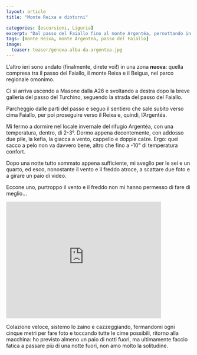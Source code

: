 ```yaml
---
layout: article
title: "Monte Reixa e dintorni"

categories: [escursioni, Liguria]
excerpt: "Dal passo del Faiallo fino al monte Argentéa, pernottando in bivacco."
tags: [monte Reixa, monte Argentea, passo del Faiallo]
image:
  teaser: teaser/genova-alba-da-argentea.jpg
---
```


L’altro ieri sono andato (finalmente, direte voi!) in una zona **nuova**: quella compresa tra il passo del Faiallo, il monte Reixa e il Beigua, nel parco regionale omonimo.

Ci si arriva uscendo a Masone dalla A26 e svoltando a destra dopo la breve galleria del passo del Turchino, seguendo la strada del passo del Faiallo.

Parcheggio dalle parti del passo e seguo il sentiero che sale subito verso cima Faiallo, per poi proseguire verso il Reixa e, quindi, l’Argentéa.

Mi fermo a dormire nel locale invernale del rifugio Argentéa, con una temperatura, dentro, di 2-3°. Dormo appena decentemente, con addosso due pile, la kefia, la giacca a vento, cappello e doppie calze. Ergo: quel sacco a pelo non va davvero bene, altro che fino a -10° di temperatura confort.

Dopo una notte tutto sommato appena sufficiente, mi sveglio per le sei e un quarto, ed esco, nonostante il vento e il freddo atroce, a scattare due foto e a girare un paio di video.

Eccone uno, purtroppo il vento e il freddo non mi hanno permesso di fare di meglio…

<iframe width="420" height="315" src="https://www.youtube.com/embed/qJbjNZwns-A" frameborder="0" allowfullscreen></iframe>

Colazione veloce, sistemo lo zaino e cazzeggiando, fermandomi ogni cinque metri per fare foto e toccando tutte le cime possibili, ritorno alla macchina: ho previsto almeno un paio di notti fuori, ma ultimamente faccio fatica a passare più di una notte fuori, non amo molto la solitudine.
